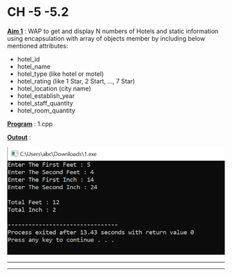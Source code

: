 # CH -5 -5.2

<u>**Aim 1**</u> : WAP to get and display N numbers of Hotels and static
information using encapsulation with array of objects
member by including below mentioned attributes:
- hotel_id
- hotel_name
- hotel_type (like hotel or motel)
- hotel_rating (like 1 Star, 2 Start, ..., 7 Star)
- hotel_location (city name)
- hotel_establish_year
- hotel_staff_quantity
- hotel_room_quantity

<u>**Program**</u> : 1.cpp

<u>**Outout**</u> : 

![Please Try Leter...](https://github.com/Omdhameliya/C-/blob/master/PR%20-3/Image/image1.PNG)
****
****
